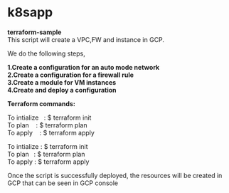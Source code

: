 # k8sapp

**terraform-sample** \
This script will create a VPC,FW and instance in GCP. 

We do the following steps, 

**1.Create a configuration for an auto mode network** \
**2.Create a configuration for a firewall rule** \
**3.Create a module for VM instances** \
**4.Create and deploy a configuration** 

**Terraform commands:**

To intialize &nbsp; : $ terraform init \
To plan     &nbsp;&nbsp;   : $ terraform plan \
To apply    &nbsp;&nbsp;   : $ terraform apply 

To intialize  : $ terraform init \
To plan   &ensp;: $ terraform plan \
To apply      : $ terraform apply 

Once the script is successfully deployed, the resources will be created in GCP that can be seen in GCP console
